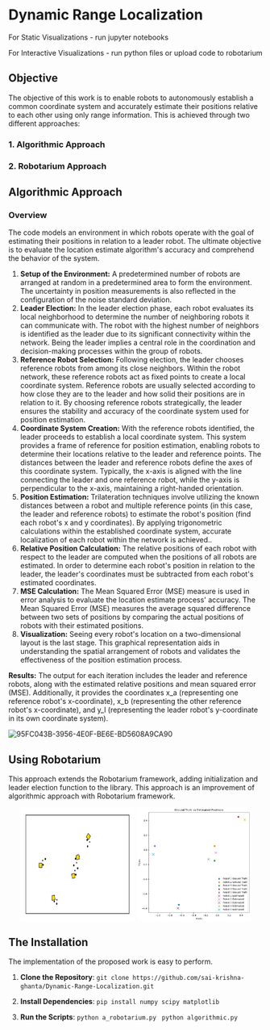 # Dynamic Range Localization

For Static Visualizations - run jupyter notebooks


For Interactive Visualizations - run python files or upload code to robotarium


## Objective
The objective of this work is to enable robots to autonomously establish a common coordinate system and accurately estimate their positions relative to each other using only range information. This is achieved through two different approaches:

### 1. **Algorithmic Approach**
### 2. **Robotarium Approach**

## Algorithmic Approach

### Overview
The code models an environment in which robots operate with the goal of estimating their positions in relation to a leader robot. The ultimate objective is to evaluate the location estimate algorithm's accuracy and comprehend the behavior of the system.

 1. **Setup of the Environment:** A predetermined number of robots are arranged at random in a predetermined area to form the environment. The uncertainty in position measurements is also reflected in the configuration of the noise standard deviation.
 2. **Leader Election:** In the leader election phase, each robot evaluates its local neighborhood to determine the number of neighboring robots it can communicate with. The robot with the highest number of neighbors is identified as the leader due to its significant connectivity within the network. Being the leader implies a central role in the coordination and decision-making processes within the group of robots.
 3. **Reference Robot Selection:** Following election, the leader chooses reference robots from among its close neighbors. Within the robot network, these reference robots act as fixed points to create a local coordinate system.  Reference robots are usually selected according to how close they are to the leader and how solid their positions are in relation to it. By choosing reference robots strategically, the leader ensures the stability and accuracy of the coordinate system used for position estimation.
 4. **Coordinate System Creation:** With the reference robots identified, the leader proceeds to establish a local coordinate system. This system provides a frame of reference for position estimation, enabling robots to determine their locations relative to the leader and reference points. The distances between the leader and reference robots define the axes of this coordinate system. Typically, the x-axis is aligned with the line connecting the leader and one reference robot, while the y-axis is perpendicular to the x-axis, maintaining a right-handed orientation.
 5. **Position Estimation:** Trilateration techniques involve utilizing the known distances between a robot and multiple reference points (in this case, the leader and reference robots) to estimate the robot's position (find each robot's x and y coordinates). By applying trigonometric calculations within the established coordinate system, accurate localization of each robot within the network is achieved..
 6. **Relative Position Calculation:** The relative positions of each robot with respect to the leader are computed when the positions of all robots are estimated. In order to determine each robot's position in relation to the leader, the leader's coordinates must be subtracted from each robot's estimated coordinates.
 7. **MSE Calculation:** The Mean Squared Error (MSE) measure is used in error analysis to evaluate the location estimate process' accuracy. The Mean Squared Error (MSE) measures the average squared difference between two sets of positions by comparing the actual positions of robots with their estimated positions.
 8. **Visualization:** Seeing every robot's location on a two-dimensional layout is the last stage. This graphical representation aids in understanding the spatial arrangement of robots and validates the effectiveness of the position estimation process.

**Results:** The output for each iteration includes the leader and reference robots, along with the estimated relative positions and mean squared error (MSE). Additionally, it provides the coordinates x_a (representing one reference robot's x-coordinate), x_b (representing the other reference robot's x-coordinate), and y_l (representing the leader robot's y-coordinate in its own coordinate system). 

![95FC043B-3956-4E0F-BE6E-BD5608A9CA90](https://github.com/sai-krishna-ghanta/Dynamic-Range-Localization/assets/84200397/2d2b22b3-25ac-4b86-b9ae-e13afa94ac90)

## Using Robotarium
This approach extends the Robotarium framework, adding initialization and leader election function to the library. This approach is an improvement of algorithmic approach with Robotarium framework. 

<div style="display: flex; justify-content: center;">
  <img src="download.png" alt="Image 1" style="width: 45%; margin-right: 5px;">
  <img src="b.png" alt="Image 2" style="width: 45%;">
</div>


## The Installation
The implementation of the proposed work is easy to perform. 

1. **Clone the Repository**:
```git clone https://github.com/sai-krishna-ghanta/Dynamic-Range-Localization.git```

2. **Install Dependencies**:
```pip install numpy scipy matplotlib```

3. **Run the Scripts**:
```python a_robotarium.py ```
```python algorithmic.py```


